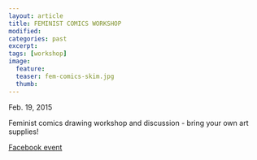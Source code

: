 ```yaml
---
layout: article
title: FEMINIST COMICS WORKSHOP
modified:
categories: past
excerpt:
tags: [workshop]
image:
  feature: 
  teaser: fem-comics-skim.jpg
  thumb:
---
```


Feb. 19, 2015

Feminist comics drawing workshop and discussion - bring your own art supplies!

[Facebook event](https://www.facebook.com/events/797284036985989/)

